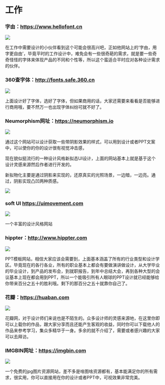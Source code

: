 # 工作

### 字由：<https://www.hellofont.cn>

![](../../img/work/1.jpg)

在工作中需要设计的小伙伴看到这个可能会很高兴吧，正如他网站上的‘字由，用字更自由’，毕竟平时的工作设计中，难免会有一些很奇葩的需求，就是要一些奇奇怪怪的字体来体现产品的不同和个性等，所以这个蛮适合平时应对各种设计需求的伙伴。

### 360查字体：<http://fonts.safe.360.cn>

![](../../img/work/2.jpg)

上面设计好了字体，选好了字体，但如果商用的话，大家还需要来看看是否能够进行商用哦，要不然万一也出现字体纠纷可就不好了。

### Neumorphism网址：https://neumorphism.io

![](../../img/work/3.jpg)

通过这个网站可以设计获取一些带阴影效果的样式，可以用到设计或者PPT文案中，可以使你的你的设计很有视觉冲击感，

现在貌似挺流行的一种设计风格新拟态UI设计，上面的网站基本上就是基于这个设计灵感来源然后作者进行开发的。

新拟物化主要是通过阴影来实现的，还原真实的光照场景，一边暗，一边亮。通过，阴影实现凸凹两种质感。

![](../../img/work/4.jpg)

### soft UI <https://uimovement.com>



![](../../img/work/5.jpg)

一个丰富的设计风格网站



### hippter：<http://www.hippter.com>

![](../../img/work/6.jpg)

PPT模板网站，相信大家应该会需要到，上面基本涵盖了所有的行业类型和设计学区。毕竟现在的各行各业，所有的职业基本上都会有要做演讲做设计，从大学毕业的毕业设计，到产品的发布会，到就职报告，到年中总结大会，再到各种大型的会议基本上现在都会用到PPT，所以一个能吸引所有人眼球的PPT设计就已经能够给你带来百分之五十的胜利哦。剩下的那百分之五十就靠你自己了。

### 花瓣：<https://huaban.com>

![](../../img/work/7.jpg)

花瓣网，对于设计师们来说也是不陌生的。众多设计师的灵感来源地，在这里你即可以上载你的作品，跟大家分享而且还能产生客观的收益，同时你可以下载他人的作品来参考学习，集众多精华于一身。多余的就不介绍了，需要或者感兴趣的大家可以去拜访。

### IMGBIN网址：https://imgbin.com

![](../../img/work/8.jpg)

一个免费的jpg图片资源网站，差不多是啥图啥资源都有，基本能满足你的所有需求，很实用，你可以直接用在你的设计或者PPT中，可视效果非常完美。

